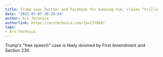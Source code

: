```yaml
---
title: Trump sues Twitter and Facebook for banning him, claims “trillions” in damages
date: "2021-07-07 20:20:54"
author: Ars Technica
authorlink: https://arstechnica.com/?p=1778687
tags:
- Ars-Technica
---
```

Trump's "free speech" case is likely doomed by First Amendment and Section 230.